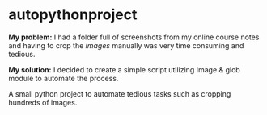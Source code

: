 # autopythonproject

**My problem:** I had a folder full of screenshots from my online course notes and having to crop the _images_ manually was very time consuming and tedious. 

**My solution:** I decided to create a simple script utilizing Image & glob module to automate the process. 

A small python project to automate tedious tasks such as cropping hundreds of images. 
